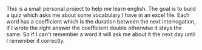 This is a small personal project to help me learn english.
The goal is to build a quiz which asks me about some vocabulary I have in an excel file.
Each word has a coefficient which is the duration between the next interrogation, If I wrote the right answer the coefficient double otherwise it stays the same. So if I can't remember a word it will ask me about it the next day until I remember it correctly.